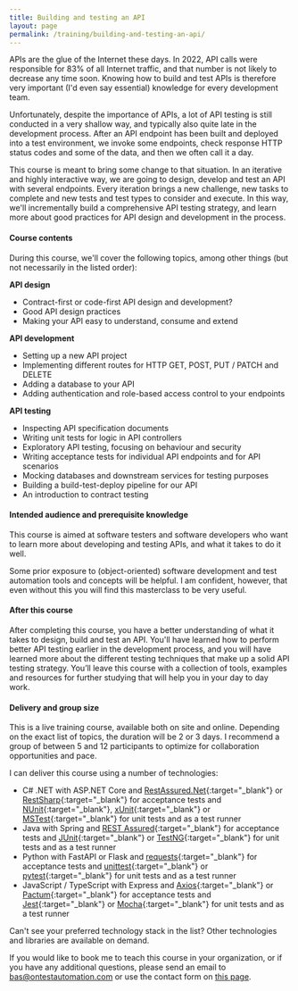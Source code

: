 ```yaml
---
title: Building and testing an API
layout: page
permalink: /training/building-and-testing-an-api/
---
```

APIs are the glue of the Internet these days. In 2022, API calls were responsible for 83% of all Internet traffic, and that number is not likely to decrease any time soon. Knowing how to build and test APIs is therefore very important (I'd even say essential) knowledge for every development team.

Unfortunately, despite the importance of APIs, a lot of API testing is still conducted in a very shallow way, and typically also quite late in the development process. After an API endpoint has been built and deployed into a test environment, we invoke some endpoints, check response HTTP status codes and some of the data, and then we often call it a day.

This course is meant to bring some change to that situation. In an iterative and highly interactive way, we are going to design, develop and test an API with several endpoints. Every iteration brings a new challenge, new tasks to complete and new tests and test types to consider and execute. In this way, we'll incrementally build a comprehensive API testing strategy, and learn more about good practices for API design and development in the process.

#### Course contents

During this course, we'll cover the following topics, among other things (but not necessarily in the listed order):

**API design**
* Contract-first or code-first API design and development?
* Good API design practices
* Making your API easy to understand, consume and extend

**API development**
* Setting up a new API project
* Implementing different routes for HTTP GET, POST, PUT / PATCH and DELETE
* Adding a database to your API
* Adding authentication and role-based access control to your endpoints

**API testing**
* Inspecting API specification documents
* Writing unit tests for logic in API controllers
* Exploratory API testing, focusing on behaviour and security
* Writing acceptance tests for individual API endpoints and for API scenarios
* Mocking databases and downstream services for testing purposes
* Building a build-test-deploy pipeline for our API
* An introduction to contract testing

#### Intended audience and prerequisite knowledge
This course is aimed at software testers and software developers who want to learn more about developing and testing APIs, and what it takes to do it well.

Some prior exposure to (object-oriented) software development and test automation tools and concepts will be helpful. I am confident, however, that even without this you will find this masterclass to be very useful.

#### After this course
After completing this course, you have a better understanding of what it takes to design, build and test an API. You'll have learned how to perform better API testing earlier in the development process, and you will have learned more about the different testing techniques that make up a solid API testing strategy. You’ll leave this course with a collection of tools, examples and resources for further studying that will help you in your day to day work.

#### Delivery and group size
This is a live training course, available both on site and online. Depending on the exact list of topics, the duration will be 2 or 3 days. I recommend a group of between 5 and 12 participants to optimize for collaboration opportunities and pace.

I can deliver this course using a number of technologies:

* C# .NET with ASP.NET Core and [RestAssured.Net](https://github.com/basdijkstra/rest-assured-net){:target="_blank"} or [RestSharp](https://restsharp.dev/){:target="_blank"} for acceptance tests and [NUnit](https://nunit.org/){:target="_blank"}, [xUnit](https://xunit.net/){:target="_blank"} or [MSTest](https://learn.microsoft.com/en-us/dotnet/core/testing/unit-testing-with-mstest){:target="_blank"} for unit tests and as a test runner
* Java with Spring and [REST Assured](https://rest-assured.io/){:target="_blank"} for acceptance tests and [JUnit](https://junit.org/junit5/){:target="_blank"} or [TestNG](https://testng.org/){:target="_blank"} for unit tests and as a test runner
* Python with FastAPI or Flask and [requests](https://requests.readthedocs.io/en/latest/){:target="_blank"} for acceptance tests and [unittest](https://docs.python.org/3/library/unittest.html){:target="_blank"} or [pytest](https://docs.pytest.org/en/stable/){:target="_blank"} for unit tests and as a test runner
* JavaScript / TypeScript with Express and [Axios](https://axios-http.com/docs/intro){:target="_blank"} or [Pactum](https://pactumjs.github.io/){:target="_blank"} for acceptance tests and [Jest](https://jestjs.io/){:target="_blank"} or [Mocha](https://mochajs.org/){:target="_blank"} for unit tests and as a test runner

Can't see your preferred technology stack in the list? Other technologies and libraries are available on demand.

If you would like to book me to teach this course in your organization, or if you have any additional questions, please send an email to bas@ontestautomation.com or use the contact form on [this page](/contact/).